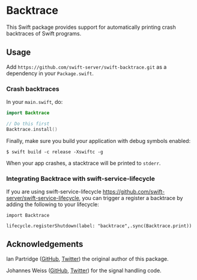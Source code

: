 # Backtrace

This Swift package provides support for automatically printing crash backtraces of Swift programs.

## Usage

Add `https://github.com/swift-server/swift-backtrace.git` as a dependency in your `Package.swift`.

### Crash backtraces

In your `main.swift`, do:

```swift
import Backtrace

// Do this first
Backtrace.install()
```

Finally, make sure you build your application with debug symbols enabled:

```
$ swift build -c release -Xswiftc -g
```

When your app crashes, a stacktrace will be printed to `stderr`.

### Integrating Backtrace with swift-service-lifecycle

If you are using swift-service-lifecycle https://github.com/swift-server/swift-service-lifecycle, you can trigger a register a backtrace by adding the following to your lifecycle:

```
import Backtrace

lifecycle.registerShutdown(label: "backtrace",.sync(Backtrace.print))
```

## Acknowledgements

Ian Partridge ([GitHub](https://github.com/ianpartridge/), [Twitter](https://twitter.com/alfa)) the original author of this package.

Johannes Weiss ([GitHub](https://github.com/weissi), [Twitter](https://twitter.com/johannesweiss)) for the signal handling code.
